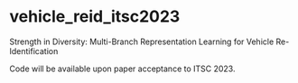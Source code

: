 # vehicle_reid_itsc2023
Strength in Diversity: Multi-Branch Representation Learning for
Vehicle Re-Identification

Code will be available upon paper acceptance to ITSC 2023.
